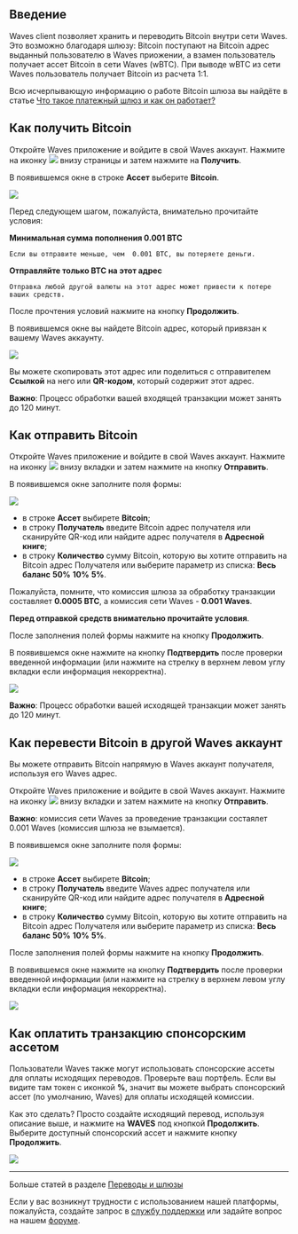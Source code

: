 ## Введение

Waves client позволяет хранить и переводить Bitcoin внутри сети Waves. Это возможно благодаря шлюзу:
Bitcoin поступают на Bitcoin адрес выданный пользователю в Waves приожении, а взамен пользователь получает ассет Bitcoin в сети Waves (wBTC).
При выводе wBTC из сети Waves пользователь получает Bitcoin из расчета 1:1.

Всю исчерпывающую информацию о работе Bitcoin шлюза вы найдёте в статье [Что такое платежный шлюз и как он работает?](/waves-client/frequently-asked-questions-faq/transfers-and-gateways/payment-gateway.md)

## Как получить Bitcoin

Откройте Waves приложение и войдите в свой Waves аккаунт.
Нажмите на иконку ![](/waves-client/mobile-apps/_assets/waves_transfers_ios_01.png) внизу страницы и затем нажмите на **Получить**.

В появившемся окне в строке **Ассет** выберите **Bitcoin**.

![](/waves-client/mobile-apps/_assets/bitcoin_transfers_01.png)

Перед следующем шагом, пожалуйста, внимательно прочитайте условия:

**Минимальная сумма пополнения 0.001 BTC**
```
Если вы отправите меньше, чем  0.001 BTC, вы потеряете деньги.
```
**Отправляйте только BTC на этот адрес**
```
Отправка любой другой валюты на этот адрес может привести к потере ваших средств.
```

После прочтения условий нажмите на кнопку **Продолжить**.

В появившемся окне вы найдете Bitcoin адрес, который привязан к вашему Waves аккаунту.

![](/waves-client/mobile-apps/_assets/bitcoin_transfers_02.png)

Вы можете скопировать этот адрес или поделиться с отправителем **Ссылкой** на него или **QR-кодом**, который содержит этот адрес.

**Важно**: Процесс обработки вашей входящей транзакции может занять до 120 минут.

## Как отправить Bitcoin

Откройте Waves приложение и войдите в свой Waves аккаунт.
Нажмите на иконку ![](/waves-client/mobile-apps/_assets/waves_transfers_ios_01.png) внизу вкладки и затем нажмите на кнопку **Отправить**.

В появившемся окне заполните поля формы:

![](/waves-client/mobile-apps/_assets/bitcoin_transfers_03.png)

* в строке **Ассет** выбирете **Bitcoin**;
* в строку **Получатель** введите Bitcoin адрес получателя или сканируйте QR-код или найдите адрес получателя в **Адресной книге**;
* в строку **Количество** сумму Bitcoin, которую вы хотите отправить на Bitcoin адрес Получателя или выберите параметр из списка: **Весь баланс** **50%** **10%** **5%**.

Пожалуйста, помните, что комиссия шлюза за обработку транзакции составляет **0.0005 BTC**, а комиссия сети Waves - **0.001 Waves**.

**Перед отправкой средств внимательно прочитайте условия**.

После заполнения полей формы нажмите на кнопку **Продолжить**.

В появившемся окне нажмите на кнопку **Подтвердить** после проверки введенной информации (или нажмите на стрелку в верхнем левом углу вкладки если информация некорректна).

![](/waves-client/mobile-apps/_assets/bitcoin_transfers_04.png)

**Важно**: Процесс обработки вашей исходящей транзакции может занять до 120 минут.

## Как перевести Bitcoin в другой Waves аккаунт

Вы можете отправить Bitcoin напрямую в Waves аккаунт получателя, используя его Waves адрес.

Откройте Waves приложение и войдите в свой Waves аккаунт.
Нажмите на иконку ![](/waves-client/mobile-apps/_assets/waves_transfers_ios_01.png) внизу вкладки и затем нажмите на кнопку **Отправить**.

**Важно**: комиссия сети Waves за проведение транзакции состаялет 0.001 Waves \(комиссия шлюза не взымается\).

В появившемся окне заполните поля формы:

![](/waves-client/mobile-apps/_assets/bitcoin_transfers_05.png)

* в строке **Ассет** выбирете **Bitcoin**;
* в строку **Получатель** введите Waves адрес получателя или сканируйте QR-код или найдите адрес получателя в **Адресной книге**;
* в строку **Количество** сумму Bitcoin, которую вы хотите отправить на Bitcoin адрес Получателя или выберите параметр из списка: **Весь баланс** **50%** **10%** **5%**.

После заполнения полей формы нажмите на кнопку **Продолжить**.

В появившемся окне нажмите на кнопку **Подтвердить** после проверки введенной информации (или нажмите на стрелку в верхнем левом углу вкладки если информация некорректна).

![](/waves-client/mobile-apps/_assets/bitcoin_transfers_06.png)

## Как оплатить транзакцию спонсорским ассетом

Пользователи Waves также могут использовать спонсорские ассеты для оплаты исходящих переводов. Проверьте ваш портфель. Если вы видите там токен с иконкой **%**, значит вы можете выбрать спонсорский ассет (по умолчанию, Waves) для оплаты исходящей комиссии.

Как это сделать? Просто создайте исходящий перевод, используя описание выше, и нажмите на **WAVES** под кнопкой **Продолжить**.
Выберите доступный спонсорский ассет и нажмите кнопку **Продолжить**.

![](/waves-client/mobile-apps/_assets/transaction_fee.png)

___

Больше статей в разделе [Переводы и шлюзы](/waves-client/mobile-apps/iOS/wallet-management.md)

Если у вас возникнут трудности с использованием нашей платформы, пожалуйста, создайте запрос в [службу поддержки](https://support.wavesplatform.com/) или задайте вопрос на нашем [форуме](https://forum.wavesplatform.com/).
